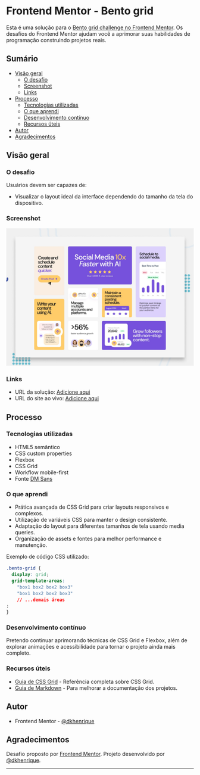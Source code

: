 # Frontend Mentor - Bento grid

Esta é uma solução para o [Bento grid challenge no Frontend Mentor](https://www.frontendmentor.io/challenges/bento-grid-RMydElrlOj). Os desafios do Frontend Mentor ajudam você a aprimorar suas habilidades de programação construindo projetos reais.

## Sumário

- [Visão geral](#visão-geral)
  - [O desafio](#o-desafio)
  - [Screenshot](#screenshot)
  - [Links](#links)
- [Processo](#processo)
  - [Tecnologias utilizadas](#tecnologias-utilizadas)
  - [O que aprendi](#o-que-aprendi)
  - [Desenvolvimento contínuo](#desenvolvimento-contínuo)
  - [Recursos úteis](#recursos-úteis)
- [Autor](#autor)
- [Agradecimentos](#agradecimentos)

## Visão geral

### O desafio

Usuários devem ser capazes de:

- Visualizar o layout ideal da interface dependendo do tamanho da tela do dispositivo.

### Screenshot

![Preview do projeto](./preview.jpg)

### Links

- URL da solução: [Adicione aqui](#)
- URL do site ao vivo: [Adicione aqui](#)

## Processo

### Tecnologias utilizadas

- HTML5 semântico
- CSS custom properties
- Flexbox
- CSS Grid
- Workflow mobile-first
- Fonte [DM Sans](https://fonts.google.com/specimen/DM+Sans)

### O que aprendi

- Prática avançada de CSS Grid para criar layouts responsivos e complexos.
- Utilização de variáveis CSS para manter o design consistente.
- Adaptação do layout para diferentes tamanhos de tela usando media queries.
- Organização de assets e fontes para melhor performance e manutenção.

Exemplo de código CSS utilizado:

```css
.bento-grid {
  display: grid;
  grid-template-areas:
    "box1 box2 box2 box3"
    "box1 box2 box2 box3"
    // ...demais áreas
;
}
```

### Desenvolvimento contínuo

Pretendo continuar aprimorando técnicas de CSS Grid e Flexbox, além de explorar animações e acessibilidade para tornar o projeto ainda mais completo.

### Recursos úteis

- [Guia de CSS Grid](https://css-tricks.com/snippets/css/complete-guide-grid/) - Referência completa sobre CSS Grid.
- [Guia de Markdown](https://www.markdownguide.org/) - Para melhorar a documentação dos projetos.

## Autor

- Frontend Mentor - [@dkhenrique](https://www.frontendmentor.io/profile/dkhenrique)

## Agradecimentos

Desafio proposto por [Frontend Mentor](https://www.frontendmentor.io?ref=challenge). Projeto desenvolvido por [@dkhenrique](https://www.frontendmentor.io/profile/dkhenrique).

---


